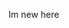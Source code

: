 Im new here

<!---
FullmetalEdwardo/FullmetalEdwardo is a ✨ special ✨ repository because its `README.md` (this file) appears on your GitHub profile.
You can click the Preview link to take a look at your changes.
--->
